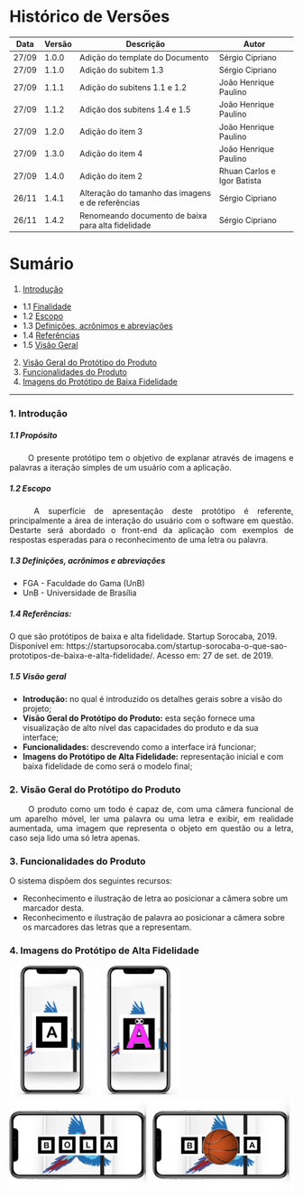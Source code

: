 # Histórico de Versões

Data|Versão|Descrição|Autor
-|-|-|-
27/09|1.0.0|Adição do template do Documento| Sérgio Cipriano|
27/09|1.1.0|Adição do subitem 1.3| Sérgio Cipriano|
27/09|1.1.1|Adição do subitens 1.1 e 1.2| João Henrique Paulino|
27/09|1.1.2|Adição dos subitens 1.4 e 1.5| João Henrique Paulino|
27/09|1.2.0|Adição do item 3| João Henrique Paulino|
27/09|1.3.0|Adição do item 4| João Henrique Paulino|
27/09|1.4.0|Adição do item 2| Rhuan Carlos e Igor Batista|
26/11|1.4.1|Alteração do tamanho das imagens e de referências| Sérgio Cipriano|
26/11|1.4.2|Renomeando documento de baixa para alta fidelidade| Sérgio Cipriano|

# Sumário

1. [Introdução](#1)
  - 1.1 [Finalidade](#1_1)
  - 1.2 [Escopo](#1_2)
  - 1.3 [Definições, acrônimos e abreviações](#1_3)
  - 1.4 [Referências](#1_4)
  - 1.5 [Visão Geral](#1_5)
2. [Visão Geral do Protótipo do Produto](#2)
3. [Funcionalidades do Produto](#3)
4. [Imagens do Protótipo de Baixa Fidelidade](#4)

___

### 1. <a name="1">Introdução</a>

##### 1.1 <a name ="1_1">Propósito</a>

<p align="justify"> &emsp;&emsp; O presente protótipo tem o objetivo de explanar através de imagens e palavras a iteração simples de um usuário com a aplicação.</p>

##### 1.2 <a name="1_2">Escopo</a>

<p align="justify"> &emsp;&emsp; A superfície de apresentação deste protótipo é referente, principalmente a área de interação do usuário com o software em questão. Destarte será abordado o front-end da aplicação com exemplos de respostas esperadas para o reconhecimento de uma letra ou palavra.</p>

##### 1.3 <a name=1_3>Definições, acrônimos e abreviações</a>

* FGA - Faculdade do Gama (UnB)
* UnB - Universidade de Brasília

##### 1.4 <a name="1_4">  Referências:</a>

<p align="left">
O que são protótipos de baixa e alta fidelidade. Startup Sorocaba, 2019. Disponível em: https://startupsorocaba.com/startup-sorocaba-o-que-sao-prototipos-de-baixa-e-alta-fidelidade/. Acesso em: 27 de set. de 2019.
</p>

##### 1.5 <a name="1_5">Visão geral</a>

* **Introdução:** no qual é introduzido os detalhes gerais sobre a visão do projeto;
* **Visão Geral do Protótipo do Produto:** esta seção fornece uma visualização de alto nível das capacidades do produto e da sua interface;
* **Funcionalidades:** descrevendo como a interface irá funcionar;
* **Imagens do Protótipo de Alta Fidelidade:** representação inicial e com baixa fidelidade de como será o modelo final;

### 2. <a name="2">Visão Geral do Protótipo do Produto</a>

<div style="text-align: justify"> &emsp;&emsp;
O produto como um todo é capaz de, com uma câmera funcional de um aparelho móvel, ler uma palavra ou uma letra e exibir,
em realidade aumentada, uma imagem que representa o objeto em questão ou a letra, caso seja lido uma só letra apenas.
 </div>

### 3. <a name="3">Funcionalidades do Produto</a>

O sistema dispõem dos seguintes recursos:<br />
<ul>
  <li>Reconhecimento e ilustração de letra ao posicionar a câmera sobre um marcador desta.</li>
  <li>Reconhecimento e ilustração de palavra ao posicionar a câmera sobre os marcadores das letras que a representam.</li>
</ul>

### 4. <a name="4">Imagens do Protótipo de Alta  Fidelidade</a>
<img src="../imagens/prototipo_de_alta_fidelidade/Component 1.png" width="150"/>
<img src="../imagens/prototipo_de_alta_fidelidade/Component 2.png" width="150"/>
<br>
<img src="../imagens/prototipo_de_alta_fidelidade/Component 3.png" width="250"/>
<img src="../imagens/prototipo_de_alta_fidelidade/Component 4.png" width="250"/>
